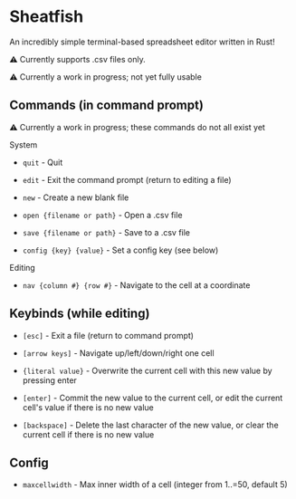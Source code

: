 # Sheatfish

An incredibly simple terminal-based spreadsheet editor written in Rust!

<!-- todo: add image of a sheatfish and a spreadsheet screenshot -->

:warning: Currently supports .csv files only.

:warning: Currently a work in progress; not yet fully usable

## Commands (in command prompt)

:warning: Currently a work in progress; these commands do not all exist yet

System

- `quit` -
Quit

- `edit` -
Exit the command prompt (return to editing a file)

- `new` - Create a new blank file

- `open {filename or path}` -
Open a .csv file

- `save {filename or path}` -
Save to a .csv file

- `config {key} {value}` -
Set a config key (see below)

Editing

- `nav {column #} {row #}` -
Navigate to the cell at a coordinate

## Keybinds (while editing)

- `[esc]` -
Exit a file (return to command prompt)

- `[arrow keys]` -
Navigate up/left/down/right one cell

- `{literal value}` -
Overwrite the current cell with this new value by pressing enter

- `[enter]` -
Commit the new value to the current cell, or edit the current cell's value if there is no new value

- `[backspace]` -
Delete the last character of the new value, or clear the current cell if there is no new value

## Config

- `maxcellwidth` -
Max inner width of a cell (integer from 1..=50, default 5)
